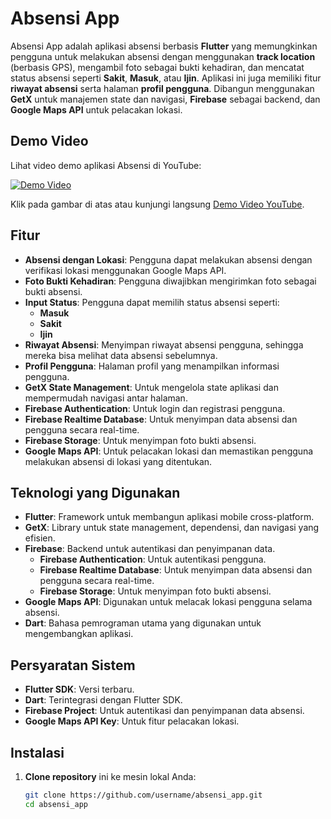 # Absensi App

Absensi App adalah aplikasi absensi berbasis **Flutter** yang memungkinkan pengguna untuk melakukan absensi dengan menggunakan **track location** (berbasis GPS), mengambil foto sebagai bukti kehadiran, dan mencatat status absensi seperti **Sakit**, **Masuk**, atau **Ijin**. Aplikasi ini juga memiliki fitur **riwayat absensi** serta halaman **profil pengguna**. Dibangun menggunakan **GetX** untuk manajemen state dan navigasi, **Firebase** sebagai backend, dan **Google Maps API** untuk pelacakan lokasi.

## Demo Video

Lihat video demo aplikasi Absensi di YouTube:

[![Demo Video](https://img.youtube.com/vi/uYqKj1lGAoQ/0.jpg)](https://youtu.be/uYqKj1lGAoQ)

Klik pada gambar di atas atau kunjungi langsung [Demo Video YouTube](https://youtu.be/uYqKj1lGAoQ).


## Fitur

- **Absensi dengan Lokasi**: Pengguna dapat melakukan absensi dengan verifikasi lokasi menggunakan Google Maps API.
- **Foto Bukti Kehadiran**: Pengguna diwajibkan mengirimkan foto sebagai bukti absensi.
- **Input Status**: Pengguna dapat memilih status absensi seperti:
  - **Masuk**
  - **Sakit**
  - **Ijin**
- **Riwayat Absensi**: Menyimpan riwayat absensi pengguna, sehingga mereka bisa melihat data absensi sebelumnya.
- **Profil Pengguna**: Halaman profil yang menampilkan informasi pengguna.
- **GetX State Management**: Untuk mengelola state aplikasi dan mempermudah navigasi antar halaman.
- **Firebase Authentication**: Untuk login dan registrasi pengguna.
- **Firebase Realtime Database**: Untuk menyimpan data absensi dan pengguna secara real-time.
- **Firebase Storage**: Untuk menyimpan foto bukti absensi.
- **Google Maps API**: Untuk pelacakan lokasi dan memastikan pengguna melakukan absensi di lokasi yang ditentukan.

## Teknologi yang Digunakan

- **Flutter**: Framework untuk membangun aplikasi mobile cross-platform.
- **GetX**: Library untuk state management, dependensi, dan navigasi yang efisien.
- **Firebase**: Backend untuk autentikasi dan penyimpanan data.
  - **Firebase Authentication**: Untuk autentikasi pengguna.
  - **Firebase Realtime Database**: Untuk menyimpan data absensi dan pengguna secara real-time.
  - **Firebase Storage**: Untuk menyimpan foto bukti absensi.
- **Google Maps API**: Digunakan untuk melacak lokasi pengguna selama absensi.
- **Dart**: Bahasa pemrograman utama yang digunakan untuk mengembangkan aplikasi.

## Persyaratan Sistem

- **Flutter SDK**: Versi terbaru.
- **Dart**: Terintegrasi dengan Flutter SDK.
- **Firebase Project**: Untuk autentikasi dan penyimpanan data absensi.
- **Google Maps API Key**: Untuk fitur pelacakan lokasi.

## Instalasi

1. **Clone repository** ini ke mesin lokal Anda:

   ```bash
   git clone https://github.com/username/absensi_app.git
   cd absensi_app
